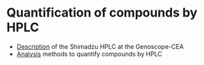 # Quantification of compounds by HPLC 

* [Description](/Equipment/README.md) of the Shimadzu HPLC at the Genoscope-CEA
* [Analysis](/Analysis) methods to quantify compounds by HPLC

